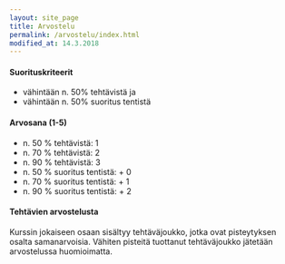 ```yaml
---
layout: site_page
title: Arvostelu
permalink: /arvostelu/index.html
modified_at: 14.3.2018
---
```



#### Suorituskriteerit

* vähintään n. 50% tehtävistä ja
* vähintään n. 50% suoritus tentistä

#### Arvosana (1-5)

* n. 50 % tehtävistä: 1
* n. 70 % tehtävistä: 2
* n. 90 % tehtävistä: 3
* n. 50 % suoritus tentistä: + 0
* n. 70 % suoritus tentistä: + 1
* n. 90 % suoritus tentistä: + 2

#### Tehtävien arvostelusta

Kurssin jokaiseen osaan sisältyy tehtäväjoukko, jotka ovat pisteytyksen osalta samanarvoisia. Vähiten pisteitä tuottanut tehtäväjoukko jätetään arvostelussa huomioimatta.
